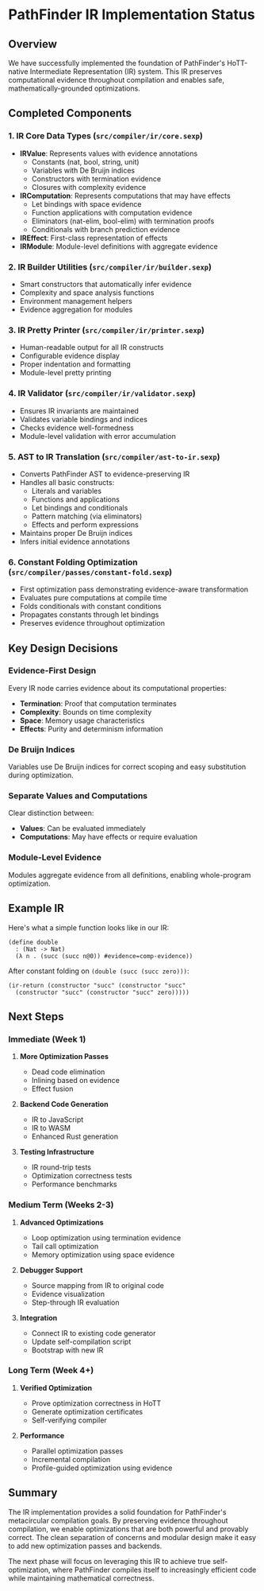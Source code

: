 # PathFinder IR Implementation Status

## Overview
We have successfully implemented the foundation of PathFinder's HoTT-native Intermediate Representation (IR) system. This IR preserves computational evidence throughout compilation and enables safe, mathematically-grounded optimizations.

## Completed Components

### 1. **IR Core Data Types** (`src/compiler/ir/core.sexp`)
- **IRValue**: Represents values with evidence annotations
  - Constants (nat, bool, string, unit)
  - Variables with De Bruijn indices
  - Constructors with termination evidence
  - Closures with complexity evidence
- **IRComputation**: Represents computations that may have effects
  - Let bindings with space evidence
  - Function applications with computation evidence
  - Eliminators (nat-elim, bool-elim) with termination proofs
  - Conditionals with branch prediction evidence
- **IREffect**: First-class representation of effects
- **IRModule**: Module-level definitions with aggregate evidence

### 2. **IR Builder Utilities** (`src/compiler/ir/builder.sexp`)
- Smart constructors that automatically infer evidence
- Complexity and space analysis functions
- Environment management helpers
- Evidence aggregation for modules

### 3. **IR Pretty Printer** (`src/compiler/ir/printer.sexp`)
- Human-readable output for all IR constructs
- Configurable evidence display
- Proper indentation and formatting
- Module-level pretty printing

### 4. **IR Validator** (`src/compiler/ir/validator.sexp`)
- Ensures IR invariants are maintained
- Validates variable bindings and indices
- Checks evidence well-formedness
- Module-level validation with error accumulation

### 5. **AST to IR Translation** (`src/compiler/ast-to-ir.sexp`)
- Converts PathFinder AST to evidence-preserving IR
- Handles all basic constructs:
  - Literals and variables
  - Functions and applications
  - Let bindings and conditionals
  - Pattern matching (via eliminators)
  - Effects and perform expressions
- Maintains proper De Bruijn indices
- Infers initial evidence annotations

### 6. **Constant Folding Optimization** (`src/compiler/passes/constant-fold.sexp`)
- First optimization pass demonstrating evidence-aware transformation
- Evaluates pure computations at compile time
- Folds conditionals with constant conditions
- Propagates constants through let bindings
- Preserves evidence throughout optimization

## Key Design Decisions

### Evidence-First Design
Every IR node carries evidence about its computational properties:
- **Termination**: Proof that computation terminates
- **Complexity**: Bounds on time complexity
- **Space**: Memory usage characteristics
- **Effects**: Purity and determinism information

### De Bruijn Indices
Variables use De Bruijn indices for correct scoping and easy substitution during optimization.

### Separate Values and Computations
Clear distinction between:
- **Values**: Can be evaluated immediately
- **Computations**: May have effects or require evaluation

### Module-Level Evidence
Modules aggregate evidence from all definitions, enabling whole-program optimization.

## Example IR

Here's what a simple function looks like in our IR:

```
(define double
  : (Nat -> Nat)
  (λ n . (succ (succ n@0)) #evidence=comp-evidence))
```

After constant folding on `(double (succ (succ zero)))`:
```
(ir-return (constructor "succ" (constructor "succ" 
  (constructor "succ" (constructor "succ" zero)))))
```

## Next Steps

### Immediate (Week 1)
1. **More Optimization Passes**
   - Dead code elimination
   - Inlining based on evidence
   - Effect fusion
   
2. **Backend Code Generation**
   - IR to JavaScript
   - IR to WASM
   - Enhanced Rust generation

3. **Testing Infrastructure**
   - IR round-trip tests
   - Optimization correctness tests
   - Performance benchmarks

### Medium Term (Weeks 2-3)
1. **Advanced Optimizations**
   - Loop optimization using termination evidence
   - Tail call optimization
   - Memory optimization using space evidence

2. **Debugger Support**
   - Source mapping from IR to original code
   - Evidence visualization
   - Step-through IR evaluation

3. **Integration**
   - Connect IR to existing code generator
   - Update self-compilation script
   - Bootstrap with new IR

### Long Term (Week 4+)
1. **Verified Optimization**
   - Prove optimization correctness in HoTT
   - Generate optimization certificates
   - Self-verifying compiler

2. **Performance**
   - Parallel optimization passes
   - Incremental compilation
   - Profile-guided optimization using evidence

## Summary
The IR implementation provides a solid foundation for PathFinder's metacircular compilation goals. By preserving evidence throughout compilation, we enable optimizations that are both powerful and provably correct. The clean separation of concerns and modular design make it easy to add new optimization passes and backends.

The next phase will focus on leveraging this IR to achieve true self-optimization, where PathFinder compiles itself to increasingly efficient code while maintaining mathematical correctness.